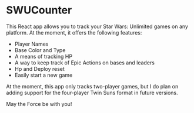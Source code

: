 # SWUCounter

This React app allows you to track your Star Wars: Unlimited games on any platform. At the moment, it offers the following features:

* Player Names
* Base Color and Type
* A means of tracking HP
* A way to keep track of Epic Actions on bases and leaders
* Hp and Deploy reset
* Easily start a new game

At the moment, this app only tracks two-player games, but I do plan on adding support for the four-player Twin Suns format in future versions. 

May the Force be with you!
